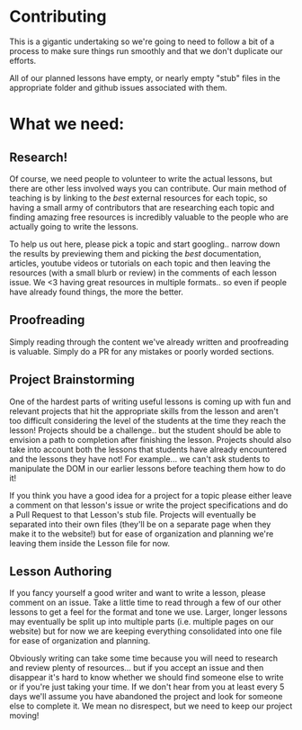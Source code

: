 # Contributing

This is a gigantic undertaking so we're going to need to follow a bit of a process to make sure things run smoothly and that we don't duplicate our efforts.

All of our planned lessons have empty, or nearly empty "stub" files in the appropriate folder and github issues associated with them.  

# What we need:

## Research!

Of course, we need people to volunteer to write the actual lessons, but there are other less involved ways you can contribute. Our main method of teaching is by linking to the _best_ external resources for each topic, so having a small army of contributors that are researching each topic and finding amazing free resources is incredibly valuable to the people who are actually going to write the lessons.

To help us out here, please pick a topic and start googling.. narrow down the results by previewing them and picking the _best_ documentation, articles, youtube videos or tutorials on each topic and then leaving the resources (with a small blurb or review) in the comments of each lesson issue.  We <3 having great resources in multiple formats.. so even if people have already found things, the more the better.

## Proofreading

Simply reading through the content we've already written and proofreading is valuable.  Simply do a PR for any mistakes or poorly worded sections.

## Project Brainstorming

One of the hardest parts of writing useful lessons is coming up with fun and relevant projects that hit the appropriate skills from the lesson and aren't too difficult considering the level of the students at the time they reach the lesson!  Projects should be a challenge.. but the student should be able to envision a path to completion after finishing the lesson. Projects should also take into account both the lessons that students have already encountered and the lessons they have not!  For example... we can't ask students to manipulate the DOM in our earlier lessons before teaching them how to do it!

If you think you have a good idea for a project for a topic please either leave a comment on that lesson's issue or write the project specifications and do a Pull Request to that Lesson's stub file.  Projects will eventually be separated into their own files (they'll be on a separate page when they make it to the website!) but for ease of organization and planning we're leaving them inside the Lesson file for now.

## Lesson Authoring

If you fancy yourself a good writer and want to write a lesson, please comment on an issue.  Take a little time to read through a few of our other lessons to get a feel for the format and tone we use.  Larger, longer lessons may eventually be split up into multiple parts (i.e. multiple pages on our website) but for now we are keeping everything consolidated into one file for ease of organization and planning.

Obviously writing can take some time because you will need to research and review plenty of resources... but if you accept an issue and then disappear it's hard to know whether we should find someone else to write or if you're just taking your time.  If we don't hear from you at least every 5 days we'll assume you have abandoned the project and look for someone else to complete it. We mean no disrespect, but we need to keep our project moving!
